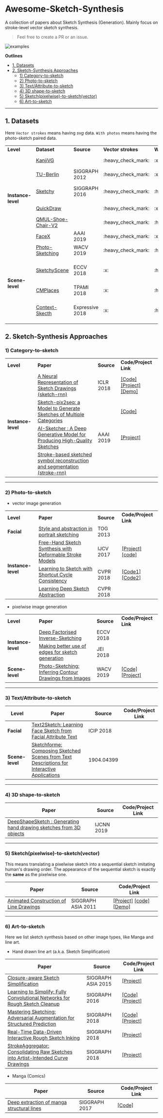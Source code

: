 # Awesome-Sketch-Synthesis

A collection of papers about Sketch Synthesis (Generation). Mainly focus on stroke-level vector sketch synthesis.

> Feel free to create a PR or an issue.

![examples](https://magenta.tensorflow.org/assets/sketch_rnn_demo/img/sketch_garden.gif)

**Outlines**

- [1. Datasets](#1-datasets)
- [2. Sketch-Synthesis Approaches](#2-sketch-synthesis-approaches)
  - [1) Category-to-sketch](#1-category-to-sketch)
  - [2) Photo-to-sketch](#2-photo-to-sketch)
  - [3) Text/Attribute-to-sketch](#3-textattribute-to-sketch)
  - [4) 3D shape-to-sketch](#4-3d-shape-to-sketch)
  - [5) Sketch(pixelwise)-to-sketch(vector)](#5-sketchpixelwise-to-sketchvector)
  - [6) Art-to-sketch](#6-art-to-sketch)


---

## 1. Datasets
Here `Vector strokes` means having *svg* data. `With photos` means having the photo-sketch paired data.

<table>
  <tr>
    <td><strong>Level</strong></td>
    <td><strong>Dataset</strong></td>
    <td><strong>Source</strong></td>
    <td><strong>Vector strokes</strong></td>
    <td><strong>With photos</strong></td>
    <td><strong>Notes</strong></td>
  </tr>
  <tr>
    <td rowspan="6"><strong>Instance-level</strong></td>
    <td> <a href="http://kanjivg.tagaini.net/">KanjiVG</a> </td> 
    <td> </td> 
    <td> :heavy_check_mark: </td> 
    <td> :x: </td> 
    <td> Chinese characters </td>
  </tr>
  <tr>
    <td> <a href="http://cybertron.cg.tu-berlin.de/eitz/projects/classifysketch/">TU-Berlin</a> </td> 
    <td> SIGGRAPH 2012 </td> 
    <td> :heavy_check_mark: </td> 
    <td> :x: </td> 
    <td> Multi-category hand sketches </td>
  </tr>
  <tr>
    <td> <a href="http://sketchy.eye.gatech.edu/">Sketchy</a> </td> 
    <td> SIGGRAPH 2016 </td> 
    <td> :heavy_check_mark: </td> 
    <td> :heavy_check_mark: </td> 
    <td> Multi-category photo-sketch paired </td>
  </tr>
  <tr>
    <td> <a href="https://quickdraw.withgoogle.com/data">QuickDraw</a> </td> 
    <td> </td> 
    <td> :heavy_check_mark: </td> 
    <td> :x: </td> 
    <td> Multi-category hand sketches </td>
  </tr>
  <tr>
    <td> <a href="http://www.eecs.qmul.ac.uk/~qian/Project_cvpr16.html">QMUL-Shoe-Chair-V2</a> </td> 
    <td>  </td> 
    <td> :heavy_check_mark: </td> 
    <td> :heavy_check_mark: </td> 
    <td> Only two categories </td>
  </tr>
  <tr>
    <td> <a href="https://facex.idvxlab.com/">FaceX</a> </td> 
    <td> AAAI 2019 </td> 
    <td> :heavy_check_mark: </td> 
    <td> :x: </td> 
    <td> Labeled facial sketches </td>  
  </tr>
  
  <tr>
    <td rowspan="4"><strong>Scene-level</strong></td>
    <td> <a href="http://www.cs.cmu.edu/~mengtial/proj/sketch/">Photo-Sketching</a> </td> 
    <td> WACV 2019 </td> 
    <td> :heavy_check_mark: </td> 
    <td> :heavy_check_mark: </td> 
    <td> ScenePhoto-sketch paired </td>
  </tr>
  <tr>
    <td> <a href="https://sketchyscene.github.io/SketchyScene/">SketchyScene</a> </td> 
    <td> ECCV 2018 </td> 
    <td> :x: </td> 
    <td> :heavy_check_mark: </td> 
    <td> With semantic/instance segmentation information </td>  
  </tr>
  <tr>
    <td> <a href="http://projects.csail.mit.edu/cmplaces/">CMPlaces</a> </td> 
    <td> TPAMI 2018 </td> 
    <td> :x: </td> 
    <td> :heavy_check_mark: </td> 
    <td> Cross-modal scene dataset </td>  
  </tr>
  <tr>
    <td> <a href="http://sweb.cityu.edu.hk/hongbofu/doc/context_based_sketch_classification_Expressive2018.pdf">Context-Skecth</a> </td> 
    <td> Expressive 2018 </td> 
    <td> :x: </td> 
    <td> :heavy_check_mark: </td> 
    <td> Context-based scene sketches for co-classification </td>  
  </tr>
  
</table>



## 2. Sketch-Synthesis Approaches

### 1) Category-to-sketch


<table>
  <tr>
    <td><strong>Level</strong></td>
    <td><strong>Paper</strong></td>
    <td><strong>Source</strong></td>
    <td><strong>Code/Project Link</strong></td>
  </tr>
  <tr>
    <td rowspan="4"><strong>Instance-level</strong></td>
    <td> <a href="https://openreview.net/pdf?id=Hy6GHpkCW">A Neural Representation of Sketch Drawings (sketch-rnn)</a> </td> 
    <td> ICLR 2018 </td> 
    <td> 
      <a href="https://github.com/tensorflow/magenta/tree/master/magenta/models/sketch_rnn">[Code]</a> 
      <a href="https://magenta.tensorflow.org/sketch-rnn-demo">[Project]</a> 
      <a href="https://magenta.tensorflow.org/assets/sketch_rnn_demo/index.html">[Demo]</a> 
    </td>
  </tr>
  <tr>
    <td> <a href="https://arxiv.org/pdf/1709.04121.pdf">Sketch-pix2seq: a Model to Generate Sketches of Multiple Categories</a> </td> 
    <td>  </td> 
    <td> 
      <a href="https://github.com/MarkMoHR/sketch-pix2seq">[Code]</a> 
    </td>
  </tr>
  <tr>
    <td> <a href="https://idvxlab.com/papers/2019AAAI_Sketcher_Cao.pdf">AI-Sketcher : A Deep Generative Model for Producing High-Quality Sketches</a> </td> 
    <td> AAAI 2019 </td> 
    <td> <a href="https://facex.idvxlab.com/">[Project]</a> </td>
  </tr>
  <tr>
    <td> <a href="https://arxiv.org/pdf/1901.03427.pdf">Stroke-based sketched symbol reconstruction and segmentation (stroke-rnn)</a> </td> 
    <td> </td> 
    <td> </td>
  </tr>
  
</table>

---

### 2) Photo-to-sketch

- vector image generation

<table>
  <tr>
    <td><strong>Level</strong></td>
    <td><strong>Paper</strong></td>
    <td><strong>Source</strong></td>
    <td><strong>Code/Project Link</strong></td>
  </tr>
  <tr>
    <td rowspan="1"><strong>Facial</strong></td>
    <td> <a href="https://dl.acm.org/citation.cfm?id=2461964">Style and abstraction in portrait sketching</a> </td> 
    <td> TOG 2013 </td> 
    <td>
    </td>
  </tr>
  <tr>
    <td rowspan="3"><strong>Instance-level</strong></td>
    <td> <a href="https://link.springer.com/content/pdf/10.1007%2Fs11263-016-0963-9.pdf">Free-Hand Sketch Synthesis with Deformable Stroke Models</a> </td> 
    <td> IJCV 2017 </td> 
    <td>
      <a href="https://panly099.github.io/skSyn.html">[Project]</a> 
      <a href="https://github.com/panly099/sketchSynthesis">[code]</a> 
    </td>
  </tr>
  <tr>
    <td> <a href="http://openaccess.thecvf.com/content_cvpr_2018/papers/Song_Learning_to_Sketch_CVPR_2018_paper.pdf">Learning to Sketch with Shortcut Cycle Consistency</a> </td> 
    <td> CVPR 2018 </td> 
    <td> <a href="https://github.com/seindlut/deep_p2s">[Code1]</a> <a href="https://github.com/MarkMoHR/sketch-photo2seq">[Code2]</a> </td>
  </tr>
  <tr>
    <td> <a href="http://openaccess.thecvf.com/content_cvpr_2018/papers/Muhammad_Learning_Deep_Sketch_CVPR_2018_paper.pdf">Learning Deep Sketch Abstraction</a> </td> 
    <td> CVPR 2018 </td> 
    <td>  </td>
  </tr>
</table>


- pixelwise image generation

<table>
  <tr>
    <td><strong>Level</strong></td>
    <td><strong>Paper</strong></td>
    <td><strong>Source</strong></td>
    <td><strong>Code/Project Link</strong></td>
  </tr>
  <tr>
    <td rowspan="2"><strong>Instance-level</strong></td>
    <td> <a href="http://openaccess.thecvf.com/content_ECCV_2018/papers/Kaiyue_Pang_Deep_Factorised_Inverse-Sketching_ECCV_2018_paper.pdf">Deep Factorised Inverse-Sketching</a> </td> 
    <td> ECCV 2018 </td> 
    <td> </td>
  </tr>
  <tr>
    <td> <a href="https://www.spiedigitallibrary.org/journals/Journal-of-Electronic-Imaging/volume-27/issue-6/063006/Making-better-use-of-edges-for-sketch-generation/10.1117/1.JEI.27.6.063006.short?SSO=1">Making better use of edges for sketch generation</a> </td> 
    <td> JEI 2018 </td> 
    <td> </td>
  </tr>
  <tr>
    <td rowspan="1"><strong>Scene-level</strong></td>
    <td> <a href="https://arxiv.org/pdf/1901.00542.pdf">Photo-Sketching: Inferring Contour Drawings from Images</a> </td> 
    <td> WACV 2019 </td> 
    <td>
      <a href="https://github.com/mtli/PhotoSketch">[Code]</a> 
      <a href="http://www.cs.cmu.edu/~mengtial/proj/sketch/">[Project]</a> 
    </td>
  </tr>
</table>

---

### 3) Text/Attribute-to-sketch

| Level | Paper | Source | Code/Project Link |
| --- | --- | --- | --- |
| **Facial** | [Text2Sketch: Learning Face Sketch from Facial Attribute Text](https://ieeexplore.ieee.org/abstract/document/8451236) | ICIP 2018 |  |
| **Scene-level** | [Sketchforme: Composing Sketched Scenes from Text Descriptions for Interactive Applications](https://arxiv.org/pdf/1904.04399.pdf) | 1904.04399 |  |

---

### 4) 3D shape-to-sketch

| Paper | Source | Code/Project Link |
| --- | --- | --- |
| [DeepShapeSketch : Generating hand drawing sketches from 3D objects](https://shizhezhou.github.io/projects/DeepFreeHandSke2019/deepFreehandSke2019.pdf) | IJCNN 2019 |  |

---


### 5) Sketch(pixelwise)-to-sketch(vector)


This means translating a pixelwise sketch into a sequential sketch imitating human's drawing order. The appearance of the sequential sketch is exactly the **same** as the pixelwise one.


| Paper | Source | Code/Project Link |
| --- | --- | --- |
| [Animated Construction of Line Drawings](http://sweb.cityu.edu.hk/hongbofu/projects/animatedConstructionOfLineDrawings_SiggA11/animatedConstructionOfLineDrawings_SiggA11.pdf) | SIGGRAPH ASIA 2011 | [[Project]](http://sweb.cityu.edu.hk/hongbofu/projects/animatedConstructionOfLineDrawings_SiggA11/) [[code]](http://sweb.cityu.edu.hk/hongbofu/projects/animatedConstructionOfLineDrawings_SiggA11/Viewer_src.zip) [[Demo]](http://sweb.cityu.edu.hk/hongbofu/projects/animatedConstructionOfLineDrawings_SiggA11/Viewer.zip) |

---

### 6) Art-to-sketch

Here we list sketch synthesis based on other image types, like Manga and line art.

- Hand drawn line art (a.k.a. Sketch Simplification)


| Paper | Source | Code/Project Link |
| --- | --- | --- |
| [Closure-aware Sketch Simplification](http://www.cse.cuhk.edu.hk/~ttwong/papers/sketch/sketch.pdf) | SIGGRAPH ASIA 2015 | [[Project]](https://www.cse.cuhk.edu.hk/~ttwong/papers/sketch/sketch.html) |
| [Learning to Simplify: Fully Convolutional Networks for Rough Sketch Cleanup](https://esslab.jp/publications/SimoSerraSIGGRAPH2016.pdf) | SIGGRAPH 2016 | [[Code]](https://github.com/bobbens/sketch_simplification) [[Project]](https://esslab.jp/~ess/en/research/sketch.html) |
| [Mastering Sketching: Adversarial Augmentation for Structured Prediction](https://esslab.jp/~ess/publications/SimoSerraTOG2018.pdf) | SIGGRAPH 2018 | [[Code]](https://github.com/bobbens/sketch_simplification)  [[Project]](https://esslab.jp/~ess/en/research/sketch_master.html) |
| [Real-Time Data-Driven Interactive Rough Sketch Inking](https://esslab.jp/~ess/publications/SimoSerraSIGGRAPH2018.pdf) | SIGGRAPH 2018 | [[Project]](https://esslab.jp/~ess/en/research/inking.html) |
| [StrokeAggregator: Consolidating Raw Sketches into Artist-Intended Curve Drawings](https://www.cs.ubc.ca/labs/imager/tr/2018/StrokeAggregator/StrokeAggregator_authorversion.pdf) | SIGGRAPH 2018 | [[Project]](https://www.cs.ubc.ca/labs/imager/tr/2018/StrokeAggregator/) |

- Manga (Comics)

| Paper | Source | Code/Project Link |
| --- | --- | --- |
| [Deep extraction of manga structural lines](https://dl.acm.org/citation.cfm?id=3073675) | SIGGRAPH 2017 | [[Code]](https://github.com/ljsabc/MangaLineExtraction) |

